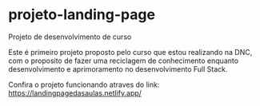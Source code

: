 # projeto-landing-page
Projeto de desenvolvimento de curso

Este é  primeiro projeto proposto pelo curso que estou realizando na DNC, com o proposito de fazer uma reciclagem de conhecimento enquanto desenvolvimento e aprimoramento no desenvolvimento Full Stack.


Confira o projeto funcionando atraves do link: https://landingpagedasaulas.netlify.app/
